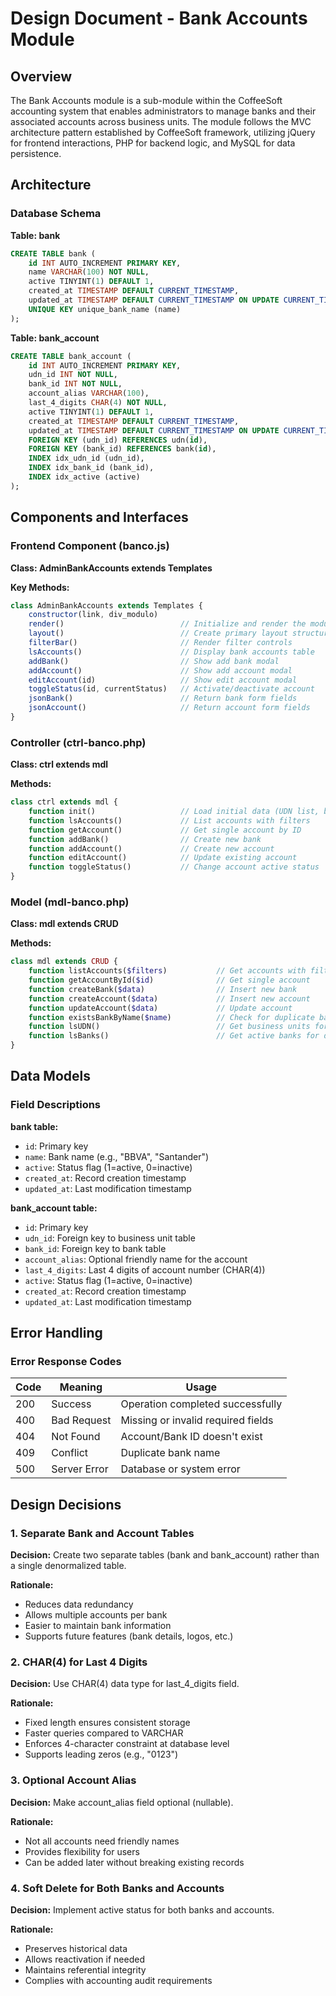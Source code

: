 # Design Document - Bank Accounts Module

## Overview

The Bank Accounts module is a sub-module within the CoffeeSoft accounting system that enables administrators to manage banks and their associated accounts across business units. The module follows the MVC architecture pattern established by CoffeeSoft framework, utilizing jQuery for frontend interactions, PHP for backend logic, and MySQL for data persistence.

## Architecture

### Database Schema

**Table: bank**

```sql
CREATE TABLE bank (
    id INT AUTO_INCREMENT PRIMARY KEY,
    name VARCHAR(100) NOT NULL,
    active TINYINT(1) DEFAULT 1,
    created_at TIMESTAMP DEFAULT CURRENT_TIMESTAMP,
    updated_at TIMESTAMP DEFAULT CURRENT_TIMESTAMP ON UPDATE CURRENT_TIMESTAMP,
    UNIQUE KEY unique_bank_name (name)
);
```

**Table: bank_account**

```sql
CREATE TABLE bank_account (
    id INT AUTO_INCREMENT PRIMARY KEY,
    udn_id INT NOT NULL,
    bank_id INT NOT NULL,
    account_alias VARCHAR(100),
    last_4_digits CHAR(4) NOT NULL,
    active TINYINT(1) DEFAULT 1,
    created_at TIMESTAMP DEFAULT CURRENT_TIMESTAMP,
    updated_at TIMESTAMP DEFAULT CURRENT_TIMESTAMP ON UPDATE CURRENT_TIMESTAMP,
    FOREIGN KEY (udn_id) REFERENCES udn(id),
    FOREIGN KEY (bank_id) REFERENCES bank(id),
    INDEX idx_udn_id (udn_id),
    INDEX idx_bank_id (bank_id),
    INDEX idx_active (active)
);
```

## Components and Interfaces

### Frontend Component (banco.js)

**Class: AdminBankAccounts extends Templates**

**Key Methods:**

```javascript
class AdminBankAccounts extends Templates {
    constructor(link, div_modulo)
    render()                          // Initialize and render the module
    layout()                          // Create primary layout structure
    filterBar()                       // Render filter controls
    lsAccounts()                      // Display bank accounts table
    addBank()                         // Show add bank modal
    addAccount()                      // Show add account modal
    editAccount(id)                   // Show edit account modal
    toggleStatus(id, currentStatus)   // Activate/deactivate account
    jsonBank()                        // Return bank form fields
    jsonAccount()                     // Return account form fields
}
```

### Controller (ctrl-banco.php)

**Class: ctrl extends mdl**

**Methods:**

```php
class ctrl extends mdl {
    function init()                   // Load initial data (UDN list, banks)
    function lsAccounts()             // List accounts with filters
    function getAccount()             // Get single account by ID
    function addBank()                // Create new bank
    function addAccount()             // Create new account
    function editAccount()            // Update existing account
    function toggleStatus()           // Change account active status
}
```

### Model (mdl-banco.php)

**Class: mdl extends CRUD**

**Methods:**

```php
class mdl extends CRUD {
    function listAccounts($filters)           // Get accounts with filters
    function getAccountById($id)              // Get single account
    function createBank($data)                // Insert new bank
    function createAccount($data)             // Insert new account
    function updateAccount($data)             // Update account
    function existsBankByName($name)          // Check for duplicate banks
    function lsUDN()                          // Get business units for filter
    function lsBanks()                        // Get active banks for dropdown
}
```

## Data Models

### Field Descriptions

**bank table:**
- `id`: Primary key
- `name`: Bank name (e.g., "BBVA", "Santander")
- `active`: Status flag (1=active, 0=inactive)
- `created_at`: Record creation timestamp
- `updated_at`: Last modification timestamp

**bank_account table:**
- `id`: Primary key
- `udn_id`: Foreign key to business unit table
- `bank_id`: Foreign key to bank table
- `account_alias`: Optional friendly name for the account
- `last_4_digits`: Last 4 digits of account number (CHAR(4))
- `active`: Status flag (1=active, 0=inactive)
- `created_at`: Record creation timestamp
- `updated_at`: Last modification timestamp

## Error Handling

### Error Response Codes

| Code | Meaning | Usage |
|------|---------|-------|
| 200 | Success | Operation completed successfully |
| 400 | Bad Request | Missing or invalid required fields |
| 404 | Not Found | Account/Bank ID doesn't exist |
| 409 | Conflict | Duplicate bank name |
| 500 | Server Error | Database or system error |

## Design Decisions

### 1. Separate Bank and Account Tables

**Decision:** Create two separate tables (bank and bank_account) rather than a single denormalized table.

**Rationale:**
- Reduces data redundancy
- Allows multiple accounts per bank
- Easier to maintain bank information
- Supports future features (bank details, logos, etc.)

### 2. CHAR(4) for Last 4 Digits

**Decision:** Use CHAR(4) data type for last_4_digits field.

**Rationale:**
- Fixed length ensures consistent storage
- Faster queries compared to VARCHAR
- Enforces 4-character constraint at database level
- Supports leading zeros (e.g., "0123")

### 3. Optional Account Alias

**Decision:** Make account_alias field optional (nullable).

**Rationale:**
- Not all accounts need friendly names
- Provides flexibility for users
- Can be added later without breaking existing records

### 4. Soft Delete for Both Banks and Accounts

**Decision:** Implement active status for both banks and accounts.

**Rationale:**
- Preserves historical data
- Allows reactivation if needed
- Maintains referential integrity
- Complies with accounting audit requirements
